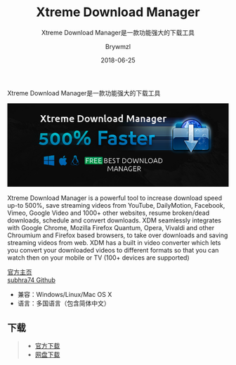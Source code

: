 ﻿---
layout:     post
title:      Xtreme Download Manager
subtitle:   Xtreme Download Manager是一款功能强大的下载工具
date:       2018-06-25
author:     Brywmzl
header-img: img/XDM/bg.jpg
catalog: true
tags: [XDM，Xtreme Download Manager,下载工具]
---
Xtreme Download Manager是一款功能强大的下载工具

<!--more-->

![](https://github.com/Brywmzl/Brywmzl.github.io/raw/master/img/XDM/1.png)  

Xtreme Download Manager is a powerful tool to increase download speed up-to 500%, save streaming videos from YouTube, DailyMotion, Facebook, Vimeo, Google Video and 1000+ other websites, resume broken/dead downloads, schedule and convert downloads. XDM seamlessly integrates with Google Chrome, Mozilla Firefox Quantum, Opera, Vivaldi and other Chroumium and Firefox based browsers, to take over downloads and saving streaming videos from web. XDM has a built in video converter which lets you convert your downloaded videos to different formats so that you can watch then on your mobile or TV (100+ devices are supported)

[官方主页](https://subhra74.github.io/xdm)  
[subhra74 Github](https://github.com/subhra74)  

* 兼容：Windows/Linux/Mac OS X
* 语言：多国语言（包含简体中文）

## 下载
>- [官方下载](https://subhra74.github.io/xdm/#downloads)
>- [网盘下载](https://pan.baidu.com/s/1_LKtXlVO-wBPZkqRLwgF9Q)  